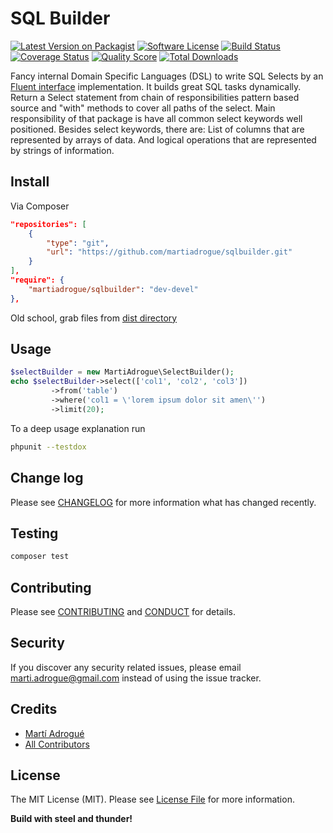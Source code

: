 # SQL Builder

[![Latest Version on Packagist][ico-version]][link-packagist]
[![Software License][ico-license]](LICENSE.md)
[![Build Status][ico-travis]][link-travis]
[![Coverage Status][ico-scrutinizer]][link-scrutinizer]
[![Quality Score][ico-code-quality]][link-code-quality]
[![Total Downloads][ico-downloads]][link-downloads]

Fancy internal Domain Specific Languages (DSL) to write SQL Selects by an 
[Fluent interface][link-fluent-interface] implementation. It builds great SQL tasks dynamically. Return
a Select statement from chain of responsibilities pattern based source and
"with" methods to cover all paths of the select. Main responsibility of that
package is have all common select keywords well positioned. Besides select
keywords, there are: List of columns that are represented by arrays of data.
And logical operations that are represented by strings of information.

## Install

Via Composer

```json
"repositories": [
    {
        "type": "git",
        "url": "https://github.com/martiadrogue/sqlbuilder.git"
    }
],
"require": {
    "martiadrogue/sqlbuilder": "dev-devel"
},
```

Old school, grab files from [dist directory][link-download]

## Usage

```php
$selectBuilder = new MartiAdrogue\SelectBuilder();
echo $selectBuilder->select(['col1', 'col2', 'col3'])
         ->from('table')
         ->where('col1 = \'lorem ipsum dolor sit amen\'')
         ->limit(20);
```

To a deep usage explanation run

```bash
phpunit --testdox
```

## Change log

Please see [CHANGELOG](CHANGELOG.md) for more information what has changed
recently.

## Testing

```bash
composer test
```

## Contributing

Please see [CONTRIBUTING](CONTRIBUTING.md) and [CONDUCT](CONDUCT.md) for
details.

## Security

If you discover any security related issues, please email
marti.adrogue@gmail.com instead of using the issue tracker.

## Credits

-   [Martí Adrogué][link-author]
-   [All Contributors][link-contributors]

## License

The MIT License (MIT). Please see [License File](LICENSE.md) for more
information.

**Build with steel and thunder!**

[ico-version]: https://img.shields.io/packagist/v/martiadrogue/sqlbuilder.svg?style=flat-square
[ico-license]: https://img.shields.io/badge/license-MIT-brightgreen.svg?style=flat-square
[ico-travis]: https://img.shields.io/travis/martiadrogue/sqlbuilder/master.svg?style=flat-square
[ico-scrutinizer]: https://img.shields.io/scrutinizer/coverage/g/martiadrogue/sqlbuilder.svg?style=flat-square
[ico-code-quality]: https://img.shields.io/scrutinizer/g/martiadrogue/sqlbuilder.svg?style=flat-square
[ico-downloads]: https://img.shields.io/packagist/dt/martiadrogue/sqlbuilder.svg?style=flat-square

[link-packagist]: https://packagist.org/packages/martiadrogue/sqlbuilder
[link-travis]: https://travis-ci.org/martiadrogue/sqlbuilder
[link-scrutinizer]: https://scrutinizer-ci.com/g/martiadrogue/sqlbuilder/code-structure
[link-code-quality]: https://scrutinizer-ci.com/g/martiadrogue/sqlbuilder
[link-downloads]: https://packagist.org/packages/martiadrogue/sqlbuilder
[link-author]: https://github.com/martiadrogue
[link-fluent-interface]: https://en.wikipedia.org/wiki/Fluent_interface
[link-contributors]: ../../contributors
[link-download]: https://github.com/martiadrogue/sqlbuilder/archive/master.zip
